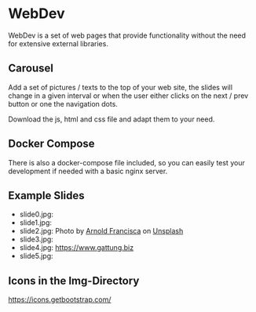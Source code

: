 # WebDev

WebDev is a set of web pages that provide functionality without the need for extensive external libraries.

## Carousel
Add a set of pictures / texts to the top of your web site, the slides will change in a given interval or when the user either clicks on the next / prev button or one the navigation dots.

Download the js, html and css file and adapt them to your need.


## Docker Compose 
There is also a docker-compose file included, so you can easily test your development if needed with a basic nginx server.

## Example Slides
* slide0.jpg: 
* slide1.jpg:
* slide2.jpg: Photo by <a href="https://unsplash.com/@clark_fransa?utm_source=unsplash&utm_medium=referral&utm_content=creditCopyText">Arnold Francisca</a> on <a href="https://unsplash.com/s/photos/code?utm_source=unsplash&utm_medium=referral&utm_content=creditCopyText">Unsplash</a> 
* slide3.jpg: 
* slide4.jpg: https://www.gattung.biz
* slide5.jpg: 
## Icons in the Img-Directory
https://icons.getbootstrap.com/ 
